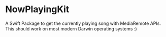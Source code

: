 # NowPlayingKit

A Swift Package to get the currently playing song with MediaRemote APIs. This should work on most modern Darwin operating systems :)
